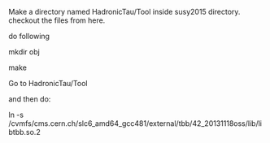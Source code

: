 Make a directory named HadronicTau/Tool inside susy2015 directory. checkout the files from here.

do following

mkdir obj

make

Go to HadronicTau/Tool

and then do:

ln -s /cvmfs/cms.cern.ch/slc6_amd64_gcc481/external/tbb/42_20131118oss/lib/libtbb.so.2